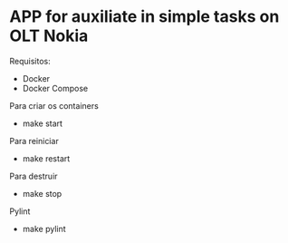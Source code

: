 # APP for auxiliate in simple tasks on OLT Nokia

Requisitos:
* Docker
* Docker Compose

Para criar os containers
* make start

Para reiniciar
* make restart

Para destruir
* make stop

Pylint
* make pylint

